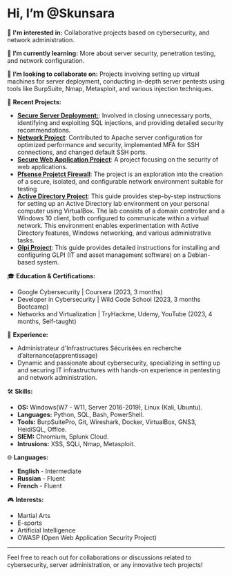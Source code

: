 # Hi, I’m @Skunsara

👀 **I'm interested in:** Collaborative projects based on cybersecurity, and network administration.

🌱 **I’m currently learning:** More about server security, penetration testing, and network configuration.

💞️ **I’m looking to collaborate on:** Projects involving setting up virtual machines for server deployment, conducting in-depth server pentests using tools like BurpSuite, Nmap, Metasploit, and various injection techniques.

🔐 **Recent Projects:**

- [**Secure Server Deployment:**](https://github.com/Skunsara/Secure-server): Involved in closing unnecessary ports, identifying and exploiting SQL injections, and providing detailed security recommendations.
- [**Network Project**](https://github.com/Skunsara/Network-Project): Contributed to Apache server configuration for optimized performance and security, implemented MFA for SSH connections, and changed default SSH ports.
- [**Secure Web Application Project**](https://github.com/Skunsara/Secure-Web-Application-Project): A project focusing on the security of web applications.
- [**Pfsense Projetct Firewall**](https://github.com/Skunsara/Pfsense-Project): The project is an exploration into the creation of a secure, isolated, and configurable network environment suitable for testing
- [**Active Directory Project**](https://github.com/Skunsara/Active-Directory-Projet): This guide provides step-by-step instructions for setting up an Active Directory lab environment on your personal computer using VirtualBox. The lab consists of a domain controller and a Windows 10 client, both configured to communicate within a virtual network. This environment enables experimentation with Active Directory features, Windows networking, and various administrative tasks.
- [**Glpi Project**](https://github.com/Skunsara/Glpi-Project): This guide provides detailed instructions for installing and configuring GLPI (IT and asset management software) on a Debian-based system.

  
🎓 **Education & Certifications:**

- Google Cybersecurity | Coursera (2023, 3 months)
- Developer in Cybersecurity | Wild Code School (2023, 3 months Bootcamp)
- Networks and Virtualization | TryHackme, Udemy, YouTube (2023, 4 months, Self-taught)

💼 **Experience:**

- Administrateur d'Infrastructures Sécurisées en recherche d’alternance(apprentissage)
- Dynamic and passionate about cybersecurity, specializing in setting up and securing IT infrastructures with hands-on experience in pentesting and network administration.

🛠 **Skills:**

- **OS:** Windows(W7 - W11, Server 2016-2019), Linux (Kali, Ubuntu).
- **Languages:** Python, SQL, Bash, PowerShell.
- **Tools:** BurpSuitePro, Git, Wireshark, Docker, VirtualBox, GNS3, HeidiSQL, Office.
- **SIEM:** Chromium, Splunk Cloud.
- **Intrusions:** XSS, SQLi, Nmap, Metasploit.

🌐 **Languages:**

- **English** - Intermediate
- **Russian** - Fluent
- **French** - Fluent

🎮 **Interests:**

- Martial Arts
- E-sports
- Artificial Intelligence
- OWASP (Open Web Application Security Project)
 
---
 
Feel free to reach out for collaborations or discussions related to cybersecurity, server administration, or any innovative tech projects!
 
